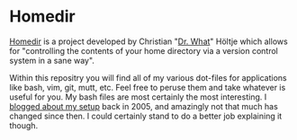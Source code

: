 
# Homedir #

[Homedir][] is a project developed by Christian "[Dr. What](/docwhat)" Höltje
which allows for "controlling the contents of your home directory via a version
control system in a sane way".

Within this repositry you will find all of my various dot-files for
applications like bash, vim, git, mutt, etc.  Feel free to peruse them and take
whatever is useful for you.  My bash files are most certainly the most
interesting.  I [blogged about my setup][] back in 2005, and amazingly not that
much has changed since then.  I could certainly stand to do a better job
explaining it though.

[Homedir]: http://trac.gerf.org/homedir
[blogged about my setup]: http://willnorris.com/2005/03/bashrc

<!-- vim: set ft=mkd :-->
